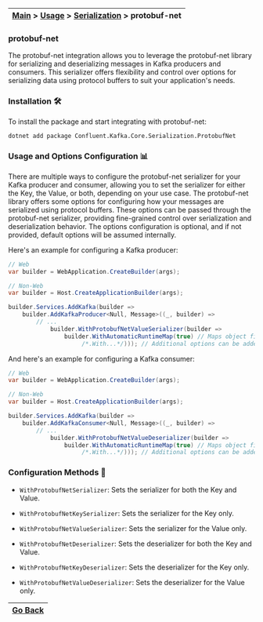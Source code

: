 | [Main](/README.md) > [Usage](/docs/Usage.md) > [Serialization](/docs/Serialization/Serialization.md) > protobuf-net |
|---------------------------------------------------------------------------------------------------------------------|

### protobuf-net

The protobuf-net integration allows you to leverage the protobuf-net library for serializing and deserializing messages in Kafka producers and consumers. This serializer offers flexibility and control over options for serializing data using protocol buffers to suit your application's needs.

### Installation :hammer_and_wrench:

To install the package and start integrating with protobuf-net:
```bash
dotnet add package Confluent.Kafka.Core.Serialization.ProtobufNet
```

### Usage and Options Configuration :bar_chart:

There are multiple ways to configure the protobuf-net serializer for your Kafka producer and consumer, allowing you to set the serializer for either the Key, the Value, or both, depending on your use case. The protobuf-net library offers some options for configuring how your messages are serialized using protocol buffers. These options can be passed through the protobuf-net serializer, providing fine-grained control over serialization and deserialization behavior. The options configuration is optional, and if not provided, default options will be assumed internally.

Here's an example for configuring a Kafka producer:

```C#
// Web
var builder = WebApplication.CreateBuilder(args);

// Non-Web
var builder = Host.CreateApplicationBuilder(args);

builder.Services.AddKafka(builder =>
    builder.AddKafkaProducer<Null, Message>((_, builder) =>
        // ...
            builder.WithProtobufNetValueSerializer(builder => 
                builder.WithAutomaticRuntimeMap(true) // Maps object fields and properties automatically
                     /*.With...*/))); // Additional options can be added here
```

And here's an example for configuring a Kafka consumer:

```C#
// Web
var builder = WebApplication.CreateBuilder(args);

// Non-Web
var builder = Host.CreateApplicationBuilder(args);

builder.Services.AddKafka(builder =>
    builder.AddKafkaConsumer<Null, Message>((_, builder) =>
        // ...
            builder.WithProtobufNetValueDeserializer(builder => 
                builder.WithAutomaticRuntimeMap(true) // Maps object fields and properties automatically
                     /*.With...*/))); // Additional options can be added here
```

### Configuration Methods :nut_and_bolt:

- `WithProtobufNetSerializer`: Sets the serializer for both the Key and Value.
- `WithProtobufNetKeySerializer`: Sets the serializer for the Key only.
- `WithProtobufNetValueSerializer`: Sets the serializer for the Value only.

- `WithProtobufNetDeserializer`: Sets the deserializer for both the Key and Value.
- `WithProtobufNetKeyDeserializer`: Sets the deserializer for the Key only.
- `WithProtobufNetValueDeserializer`: Sets the deserializer for the Value only.

| [Go Back](/docs/Serialization/Serialization.md) |
|-------------------------------------------------| 